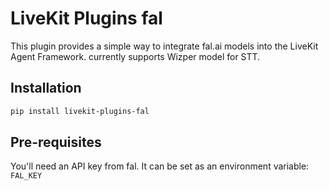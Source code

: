 # LiveKit Plugins fal

This plugin provides a simple way to integrate fal.ai models into the LiveKit Agent Framework. currently supports Wizper model for STT.

## Installation

```bash
pip install livekit-plugins-fal
```

## Pre-requisites

You'll need an API key from fal. It can be set as an environment variable: `FAL_KEY`
